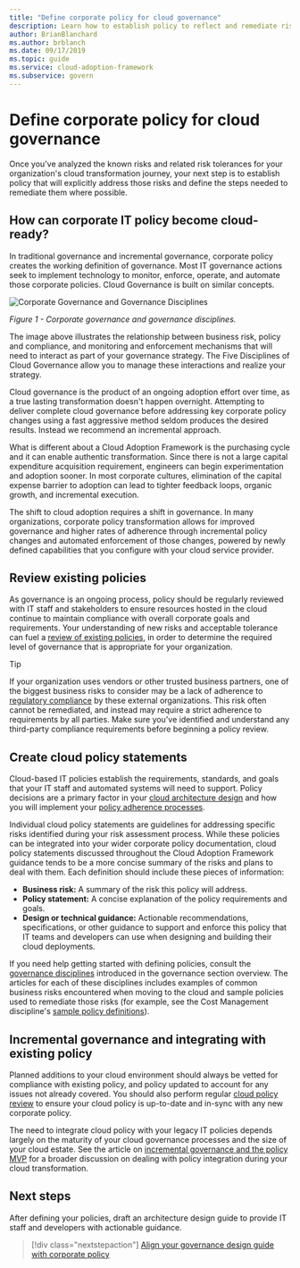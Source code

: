 ```yaml
---
title: "Define corporate policy for cloud governance"
description: Learn how to establish policy to reflect and remediate risks.
author: BrianBlanchard
ms.author: brblanch
ms.date: 09/17/2019
ms.topic: guide
ms.service: cloud-adoption-framework
ms.subservice: govern
---
```


# Define corporate policy for cloud governance

Once you've analyzed the known risks and related risk tolerances for your organization's cloud transformation journey, your next step is to establish policy that will explicitly address those risks and define the steps needed to remediate them where possible.

<!-- markdownlint-disable MD026 -->

## How can corporate IT policy become cloud-ready?

In traditional governance and incremental governance, corporate policy creates the working definition of governance. Most IT governance actions seek to implement technology to monitor, enforce, operate, and automate those corporate policies. Cloud Governance is built on similar concepts.

![Corporate Governance and Governance Disciplines](../../_images/operational-transformation-govern-highres.png)

*Figure 1 - Corporate governance and governance disciplines.*

The image above illustrates the relationship between business risk, policy and compliance, and monitoring and enforcement mechanisms that will need to interact as part of your governance strategy. The Five Disciplines of Cloud Governance allow you to manage these interactions and realize your strategy.

Cloud governance is the product of an ongoing adoption effort over time, as a true lasting transformation doesn't happen overnight. Attempting to deliver complete cloud governance before addressing key corporate policy changes using a fast aggressive method seldom produces the desired results. Instead we recommend an incremental approach.

What is different about a Cloud Adoption Framework is the purchasing cycle and it can enable authentic transformation. Since there is not a large capital expenditure acquisition requirement, engineers can begin experimentation and adoption sooner. In most corporate cultures, elimination of the capital expense barrier to adoption can lead to tighter feedback loops, organic growth, and incremental execution.

The shift to cloud adoption requires a shift in governance. In many organizations, corporate policy transformation allows for improved governance and higher rates of adherence through incremental policy changes and automated enforcement of those changes, powered by newly defined capabilities that you configure with your cloud service provider.

<!-- markdownlint-enable MD026 -->

## Review existing policies

As governance is an ongoing process, policy should be regularly reviewed with IT staff and stakeholders to ensure resources hosted in the cloud continue to maintain compliance with overall corporate goals and requirements. Your understanding of new risks and acceptable tolerance can fuel a [review of existing policies](./cloud-policy-review.md), in order to determine the required level of governance that is appropriate for your organization.

> [!TIP]
> If your organization uses vendors or other trusted business partners, one of the biggest business risks to consider may be a lack of adherence to [regulatory compliance](./regulatory-compliance.md) by these external organizations. This risk often cannot be remediated, and instead may require a strict adherence to requirements by all parties. Make sure you've identified and understand any third-party compliance requirements before beginning a policy review.

## Create cloud policy statements

Cloud-based IT policies establish the requirements, standards, and goals that your IT staff and automated systems will need to support. Policy decisions are a primary factor in your [cloud architecture design](./governance-alignment.md) and how you will implement your [policy adherence processes](./processes.md).

Individual cloud policy statements are guidelines for addressing specific risks identified during your risk assessment process. While these policies can be integrated into your wider corporate policy documentation, cloud policy statements discussed throughout the Cloud Adoption Framework guidance tends to be a more concise summary of the risks and plans to deal with them. Each definition should include these pieces of information:

- **Business risk:** A summary of the risk this policy will address.
- **Policy statement:** A concise explanation of the policy requirements and goals.
- **Design or technical guidance:** Actionable recommendations, specifications, or other guidance to support and enforce this policy that IT teams and developers can use when designing and building their cloud deployments.

If you need help getting started with defining policies, consult the [governance disciplines](../governance-disciplines.md) introduced in the governance section overview. The articles for each of these disciplines includes examples of common business risks encountered when moving to the cloud and sample policies used to remediate those risks (for example, see the Cost Management discipline's [sample policy definitions](../cost-management/policy-statements.md)).

## Incremental governance and integrating with existing policy

Planned additions to your cloud environment should always be vetted for compliance with existing policy, and policy updated to account for any issues not already covered. You should also perform regular [cloud policy review](./cloud-policy-review.md) to ensure your cloud policy is up-to-date and in-sync with any new corporate policy.

The need to integrate cloud policy with your legacy IT policies depends largely on the maturity of your cloud governance processes and the size of your cloud estate. See the article on [incremental governance and the policy MVP](./index.md) for a broader discussion on dealing with policy integration during your cloud transformation.

## Next steps

After defining your policies, draft an architecture design guide to provide IT staff and developers with actionable guidance.

> [!div class="nextstepaction"]
> [Align your governance design guide with corporate policy](./governance-alignment.md)
